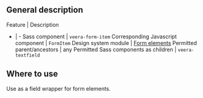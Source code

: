 ## General description

Feature | Description
- | -
Sass component | `veera-form-item`
Corresponding Javascript component | `FormItem`
Design system module | [Form elements](https://veera.eesti.ee/3d136290e/p/71721d-vormi-elemendid/b/476623)
Permitted parent/ancestors | any
Permitted Sass components as children | `veera-textfield`

## Where to use

Use as a field wrapper for form elements.
